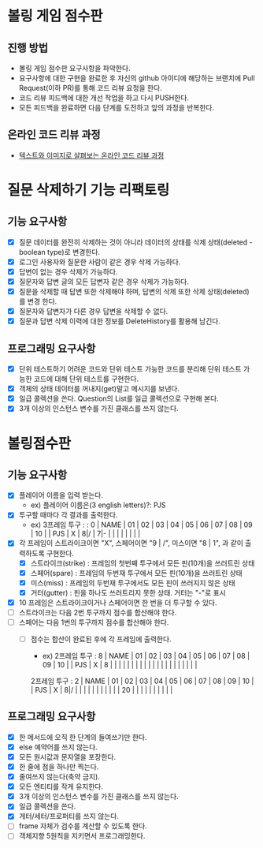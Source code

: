 # 볼링 게임 점수판
## 진행 방법
* 볼링 게임 점수판 요구사항을 파악한다.
* 요구사항에 대한 구현을 완료한 후 자신의 github 아이디에 해당하는 브랜치에 Pull Request(이하 PR)를 통해 코드 리뷰 요청을 한다.
* 코드 리뷰 피드백에 대한 개선 작업을 하고 다시 PUSH한다.
* 모든 피드백을 완료하면 다음 단계를 도전하고 앞의 과정을 반복한다.

## 온라인 코드 리뷰 과정
* [텍스트와 이미지로 살펴보는 온라인 코드 리뷰 과정](https://github.com/next-step/nextstep-docs/tree/master/codereview)

# 질문 삭제하기 기능 리팩토링
## 기능 요구사항
* [x] 질문 데이터를 완전히 삭제하는 것이 아니라 데이터의 상태를 삭제 상태(deleted - boolean type)로 변경한다.
* [x] 로그인 사용자와 질문한 사람이 같은 경우 삭제 가능하다.
* [x] 답변이 없는 경우 삭제가 가능하다. 
* [x] 질문자와 답변 글의 모든 답변자 같은 경우 삭제가 가능하다.
* [x] 질문을 삭제할 때 답변 또한 삭제해야 하며, 답변의 삭제 또한 삭제 상태(deleted)를 변경 한다.
* [x] 질문자와 답변자가 다른 경우 답변을 삭제할 수 없다.
* [x] 질문과 답변 삭제 이력에 대한 정보를 DeleteHistory를 활용해 남긴다.
## 프로그래밍 요구사항
* [x] 단위 테스트하기 어려운 코드와 단위 테스트 가능한 코드를 분리해 단위 테스트 가능한 코드에 대해 단위 테스트를 구현한다.
* [x] 객체의 상태 데이터를 꺼내지(get)말고 메시지를 보낸다.
* [x] 일급 콜렉션을 쓴다. Question의 List를 일급 콜렉션으로 구현해 본다.
* [x] 3개 이상의 인스턴스 변수를 가진 클래스를 쓰지 않는다.

# 볼링점수판
## 기능 요구사항
* [x] 플레이어 이름을 입력 받는다. 
  * ex) 플레이어 이름은(3 english letters)?: PJS
* [x] 투구할 때마다 각 결과를 출력한다. 
  * ex) 3프레임 투구 :  : 0
    | NAME |  01  |  02  |  03  |  04  |  05  |  06  |  07  |  08  |  09  |  10  |
    |  PJS |  X   |  8|/ |  7|- |      |      |      |      |      |      |      |
* [x] 각 프레임이 스트라이크이면 "X", 스페어이면 "9 | /", 미스이면 "8 | 1", 과 같이 출력하도록 구현한다.
  * [x] 스트라이크(strike) : 프레임의 첫번째 투구에서 모든 핀(10개)을 쓰러트린 상태
  * [x] 스페어(spare) : 프레임의 두번재 투구에서 모든 핀(10개)을 쓰러트린 상태
  * [x] 미스(miss) : 프레임의 두번재 투구에서도 모든 핀이 쓰러지지 않은 상태
  * [x] 거터(gutter) : 핀을 하나도 쓰러트리지 못한 상태. 거터는 "-"로 표시
* [x] 10 프레임은 스트라이크이거나 스페어이면 한 번을 더 투구할 수 있다.
* [ ] 스트라이크는 다음 2번 투구까지 점수를 합산해야 한다. 
* [ ] 스페어는 다음 1번의 투구까지 점수를 합산해야 한다.
  * [ ] 점수는 합산이 완료된 후에 각 프레임에 출력한다.
    * ex)  2프레임 투구  : 8
      | NAME |  01  |  02  |  03  |  04  |  05  |  06  |  07  |  08  |  09  |  10  |
      |  PJS |  X   |  8   |      |      |      |      |      |      |      |      |
      |      |      |      |      |      |      |      |      |      |      |      |

    2프레임 투구 : 2
    | NAME |  01  |  02  |  03  |  04  |  05  |  06  |  07  |  08  |  09  |  10  |
    |  PJS |  X   |  8|/ |      |      |      |      |      |      |      |      |
    |      |  20  |      |      |      |      |      |      |      |      |      |

## 프로그래밍 요구사항
* [x] 한 메서드에 오직 한 단계의 들여쓰기만 한다.
* [x] else 예약어를 쓰지 않는다.
* [x] 모든 원시값과 문자열을 포장한다.
* [x] 한 줄에 점을 하나만 찍는다.
* [x] 줄여쓰지 않는다(축약 금지).
* [x] 모든 엔티티를 작게 유지한다.
* [x] 3개 이상의 인스턴스 변수를 가진 클래스를 쓰지 않는다.
* [x] 일급 콜렉션을 쓴다.
* [x] 게터/세터/프로퍼티를 쓰지 않는다. 
* [ ] frame 자체가 검수를 계산할 수 있도록 한다.
* [ ] 객체지향 5원칙을 지키면서 프로그래밍한다.